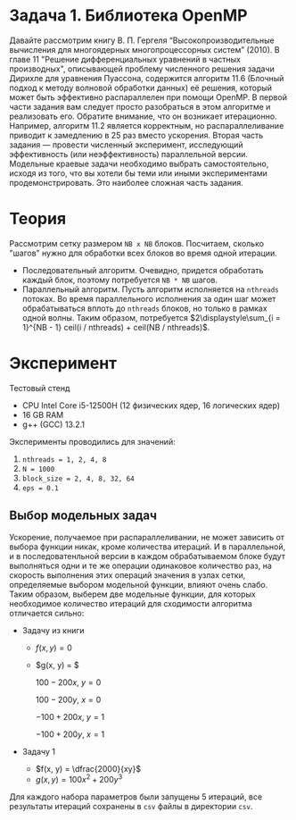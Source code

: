 # Задача 1. Библиотека OpenMP

Давайте рассмотрим книгу В. П. Гергеля “Высокопроизводительные вычисления для
многоядерных многопроцессорных систем” (2010). В главе 11 "Решение
дифференциальных уравнений в частных производных", описывающей проблему
численного решения задачи Дирихле для уравнения Пуассона, содержится алгоритм
11.6 (Блочный подход к методу волновой обработки данных) её решения, который
может быть эффективно распараллелен при помощи OpenMP.
В первой части задания вам следует просто разобраться в этом алгоритме и
реализовать его. Обратите внимание, что он возникает итерационно. Например,
алгоритм 11.2 является корректным, но распараллеливание приводит к замедлению в
25 раз вместо ускорения.
Вторая часть задания — провести численный эксперимент, исследующий
эффективность (или неэффективность) параллельной версии. Модельные краевые
задачи необходимо выбрать самостоятельно, исходя из того, что вы хотели бы теми
или иными экспериментами продемонстрировать. Это наиболее сложная часть
задания.

# Теория
Рассмотрим сетку размером `NB x NB` блоков. Посчитаем, сколько "шагов" нужно для обработки всех блоков во время одной итерации.
* Последовательный алгоритм. Очевидно, придется обработать каждый блок, поэтому потребуется `NB * NB` шагов.
* Параллельный алгоритм. Пусть алгоритм исполняется на `nthreads` потоках. Во время параллельного исполнения за один шаг может обрабатываться вплоть до `nthreads` блоков, но только в рамках одной волны. Таким образом, потребуется $2\displaystyle\sum_{i = 1}^{NB - 1} ceil(i / nthreads) + ceil(NB / nthreads)$.

# Эксперимент

Тестовый стенд
* CPU Intel Core i5-12500H (12 физических ядер, 16 логических ядер)
* 16 GB RAM
* g++ (GCC) 13.2.1

Эксперименты проводились для значений:

1. `nthreads = 1, 2, 4, 8`
2. `N = 1000`
3. `block_size = 2, 4, 8, 32, 64`
4. `eps = 0.1`

## Выбор модельных задач
Ускорение, получаемое при распараллеливании, не может зависить от выбора функции никак, кроме количества итераций. И в параллельной, и в последоватенльной версии в каждом обрабатываемом блоке будут выполняться одни и те же операции одинаковое количество раз, на скорость выполнения этих операций значения в узлах сетки, определяемые выбором модельной функции, влияют очень слабо. Таким образом, выберем две модельные функции, для которых необходимое количество итераций для сходимости алгоритма отличается сильно:


* Задачу из книги
    * $f(x, y) = 0$
    * $g(x, y) = $

        $100 - 200x, ~y = 0$

        $100 - 200y, ~x = 0$

        $-100 + 200x, ~y = 1$

        $-100 + 200y, ~x = 1$

* Задачу 1
    * $f(x, y) = \dfrac{2000}{xy}$
    * $g(x, y) = 100x^2 + 200y^3$

Для каждого набора параметров были запущены 5 итераций, все результаты итераций сохранены в `csv` файлы в директории `csv`.